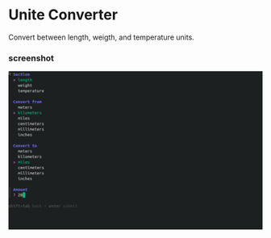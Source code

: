 # Unite Converter

Convert between length, weigth, and temperature units.

### screenshot
![screenshot](screenshot.png)
